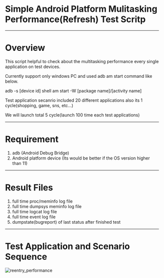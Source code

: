 # Simple Android Platform Mulitasking Performance(Refresh) Test Scritp
------------------------------

# Overview
This script helpful to check about the multitasking performance every single application on test devices.

Currently support only windows PC and used adb am start command like below.

adb -s [device id] shell am start -W [package name]/[activity name]

Test application secanrio included 20 different applications also its 1 cycle(shopping, game, sns, etc...)

We will launch total 5 cycle(launch 100 time each test applications)

------------------------------


# Requirement
1. adb (Android Debug Bridge)
2. Android platform device (Its would be better if the OS version higher than 11)
------------------------------

# Result Files
1. full time proc/meminfo log file
2. full time dumpsys meminfo log file
3. full time logcat log file
4. full time event log file
5. dumpstate(bugreport) of last status after finished test
------------------------------

# Test Application and Scenario Sequence
![reentry_performance](https://user-images.githubusercontent.com/118165975/209472287-5f947738-ba1a-4acc-a724-50390b71c3eb.png)
